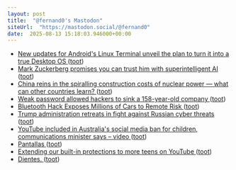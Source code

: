 ```yaml
---
layout: post
title:  "@fernand0's Mastodon"
siteUrl:  "https://mastodon.social/@fernand0"
date:  2025-08-13 15:18:03.946000+00:00
---
```

*  [New updates for Android&#39;s Linux Terminal unveil the plan to turn it into a true Desktop OS   ](https://alternativeto.net/news/2025/7/new-updates-for-android-s-linux-terminal-unveil-the-plan-to-turn-it-into-a-true-desktop-os/) ([toot](https://mastodon.social/@fernand0/115022121136440550))
*  [Mark Zuckerberg promises you can trust him with superintelligent AI ](https://www.theverge.com/ai-artificial-intelligence/715951/mark-zuckerberg-meta-ai-superintelligence-scale-openai-lette) ([toot](https://mastodon.social/@fernand0/115021974044523114))
*  [China reins in the spiralling construction costs of nuclear power — what can other countries learn? ](https://www.nature.com/articles/d41586-025-02341-) ([toot](https://mastodon.social/@fernand0/115021313973887184))
*  [Weak password allowed hackers to sink a 158-year-old company ](https://www.bbc.com/news/articles/cx2gx28815w) ([toot](https://mastodon.social/@fernand0/115020900611607902))
*  [Bluetooth Hack Exposes Millions of Cars to Remote Risk ](https://www.testmiles.com/perfektblue-bluetooth-hack-remote-car-attacks) ([toot](https://mastodon.social/@fernand0/115020673898538879))
*  [Trump administration retreats in fight against Russian cyber threats ](https://www.theguardian.com/us-news/2025/feb/28/trump-russia-hacking-cyber-securit) ([toot](https://mastodon.social/@fernand0/115020512626302076))
*  [YouTube included in Australia's social media ban for children, communications minister says – video ](https://www.theguardian.com/technology/video/2025/jul/30/youtube-included-in-australias-social-media-ban-for-children-communications-minister-says-vide) ([toot](https://mastodon.social/@fernand0/115018933745169069))
*  [Pantallas ](https://www.flickr.com/photos/fernand0/54711274316) ([toot](https://mastodon.social/@fernand0/115017729591727411))
*  [Extending our built-in protections to more teens on YouTube ](https://blog.youtube/news-and-events/extending-our-built-in-protections-to-more-teens-on-youtube) ([toot](https://mastodon.social/@fernand0/115016873629245251))
*  [Dientes. ](https://avecesunafoto.wordpress.com/2025/08/12/dientes) ([toot](https://mastodon.social/@fernand0/115016785605969456))
